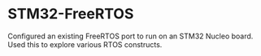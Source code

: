 # STM32-FreeRTOS
Configured an existing FreeRTOS port to run on an STM32 Nucleo board. Used this to explore various RTOS constructs.
